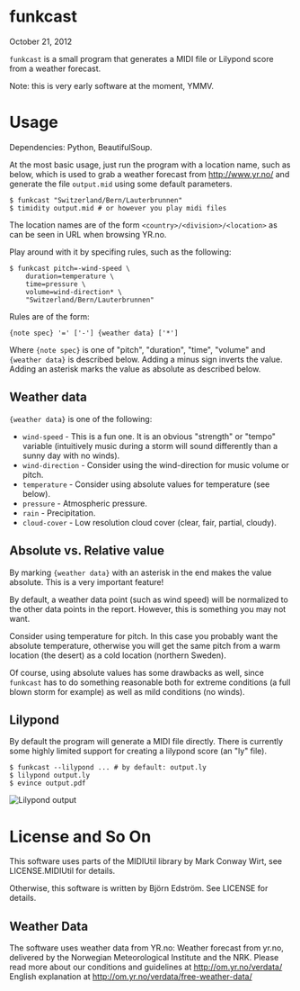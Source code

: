 # funkcast
October 21, 2012

`funkcast` is a small program that generates a MIDI file or Lilypond
score from a weather forecast.

Note: this is very early software at the moment, YMMV.

# Usage

Dependencies: Python, BeautifulSoup.

At the most basic usage, just run the program with a location name,
such as below, which is used to grab a weather forecast from
http://www.yr.no/ and generate the file `output.mid` using some
default parameters.

    $ funkcast "Switzerland/Bern/Lauterbrunnen"
    $ timidity output.mid # or however you play midi files

The location names are of the form `<country>/<division>/<location>` as
can be seen in URL when browsing YR.no.

Play around with it by specifing rules, such as the following:

    $ funkcast pitch=-wind-speed \
        duration=temperature \
        time=pressure \
        volume=wind-direction* \
        "Switzerland/Bern/Lauterbrunnen"

Rules are of the form:

    {note spec} '=' ['-'] {weather data} ['*']

Where `{note spec}` is one of "pitch", "duration", "time", "volume"
and `{weather data}` is described below. Adding a minus sign inverts
the value. Adding an asterisk marks the value as absolute as described
below.

## Weather data

`{weather data}` is one of the following:

* `wind-speed` - This is a fun one. It is an obvious "strength" or "tempo" variable (intuitively music during a storm will sound differently than a sunny day with no winds).
* `wind-direction` - Consider using the wind-direction for music volume or pitch.
* `temperature` - Consider using absolute values for temperature (see below).
* `pressure` - Atmospheric pressure.
* `rain` - Precipitation.
* `cloud-cover` - Low resolution cloud cover (clear, fair, partial, cloudy).

## Absolute vs. Relative value

By marking `{weather data}` with an asterisk in the end makes the
value absolute. This is a very important feature!

By default, a weather data point (such as wind speed) will be
normalized to the other data points in the report. However, this is
something you may not want.

Consider using temperature for pitch. In this case you probably want
the absolute temperature, otherwise you will get the same pitch from a
warm location (the desert) as a cold location (northern Sweden).

Of course, using absolute values has some drawbacks as well, since
`funkcast` has to do something reasonable both for extreme conditions
(a full blown storm for example) as well as mild conditions (no
winds).

## Lilypond

By default the program will generate a MIDI file directly. There is
currently some highly limited support for creating a lilypond score
(an "ly" file).

    $ funkcast --lilypond ... # by default: output.ly
    $ lilypond output.ly
    $ evince output.pdf

![Lilypond output](https://raw.github.com/bjornedstrom/funkcast/master/doc/lilypond.png)

# License and So On

This software uses parts of the MIDIUtil library by Mark Conway Wirt,
see LICENSE.MIDIUtil for details.

Otherwise, this software is written by Björn Edström. See LICENSE for
details.

## Weather Data

The software uses weather data from YR.no: Weather forecast from
yr.no, delivered by the Norwegian Meteorological Institute and the
NRK. Please read more about our conditions and guidelines at
http://om.yr.no/verdata/ English explanation at
http://om.yr.no/verdata/free-weather-data/
